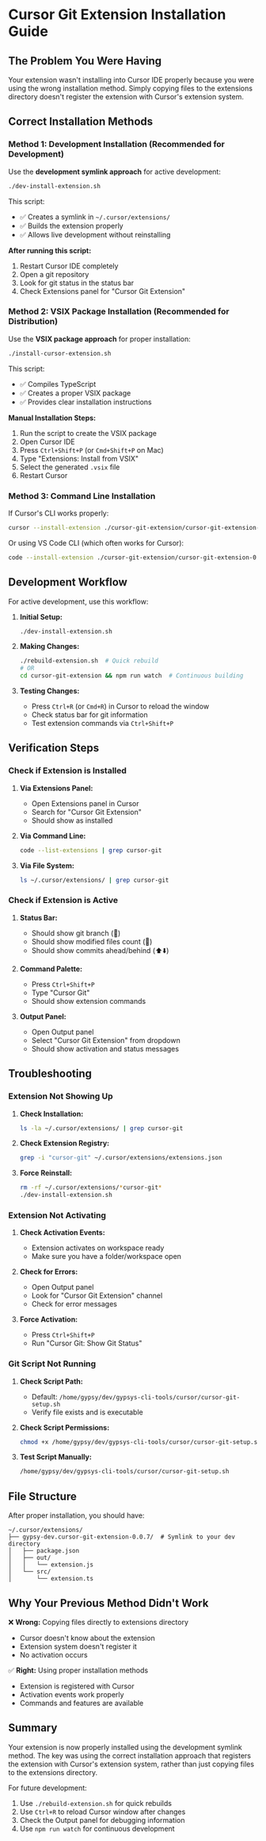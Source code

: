# Cursor Git Extension Installation Guide

## The Problem You Were Having

Your extension wasn't installing into Cursor IDE properly because you were using the wrong installation method. Simply copying files to the extensions directory doesn't register the extension with Cursor's extension system.

## Correct Installation Methods

### Method 1: Development Installation (Recommended for Development)

Use the **development symlink approach** for active development:

```bash
./dev-install-extension.sh
```

This script:
- ✅ Creates a symlink in `~/.cursor/extensions/`
- ✅ Builds the extension properly
- ✅ Allows live development without reinstalling

**After running this script:**
1. Restart Cursor IDE completely
2. Open a git repository
3. Look for git status in the status bar
4. Check Extensions panel for "Cursor Git Extension"

### Method 2: VSIX Package Installation (Recommended for Distribution)

Use the **VSIX package approach** for proper installation:

```bash
./install-cursor-extension.sh
```

This script:
- ✅ Compiles TypeScript
- ✅ Creates a proper VSIX package
- ✅ Provides clear installation instructions

**Manual Installation Steps:**
1. Run the script to create the VSIX package
2. Open Cursor IDE
3. Press `Ctrl+Shift+P` (or `Cmd+Shift+P` on Mac)
4. Type "Extensions: Install from VSIX"
5. Select the generated `.vsix` file
6. Restart Cursor

### Method 3: Command Line Installation

If Cursor's CLI works properly:

```bash
cursor --install-extension ./cursor-git-extension/cursor-git-extension-0.0.7.vsix
```

Or using VS Code CLI (which often works for Cursor):

```bash
code --install-extension ./cursor-git-extension/cursor-git-extension-0.0.7.vsix
```

## Development Workflow

For active development, use this workflow:

1. **Initial Setup:**
   ```bash
   ./dev-install-extension.sh
   ```

2. **Making Changes:**
   ```bash
   ./rebuild-extension.sh  # Quick rebuild
   # OR
   cd cursor-git-extension && npm run watch  # Continuous building
   ```

3. **Testing Changes:**
   - Press `Ctrl+R` (or `Cmd+R`) in Cursor to reload the window
   - Check status bar for git information
   - Test extension commands via `Ctrl+Shift+P`

## Verification Steps

### Check if Extension is Installed

1. **Via Extensions Panel:**
   - Open Extensions panel in Cursor
   - Search for "Cursor Git Extension"
   - Should show as installed

2. **Via Command Line:**
   ```bash
   code --list-extensions | grep cursor-git
   ```

3. **Via File System:**
   ```bash
   ls ~/.cursor/extensions/ | grep cursor-git
   ```

### Check if Extension is Active

1. **Status Bar:**
   - Should show git branch (🌿)
   - Should show modified files count (📝)
   - Should show commits ahead/behind (⬆️⬇️)

2. **Command Palette:**
   - Press `Ctrl+Shift+P`
   - Type "Cursor Git"
   - Should show extension commands

3. **Output Panel:**
   - Open Output panel
   - Select "Cursor Git Extension" from dropdown
   - Should show activation and status messages

## Troubleshooting

### Extension Not Showing Up

1. **Check Installation:**
   ```bash
   ls -la ~/.cursor/extensions/ | grep cursor-git
   ```

2. **Check Extension Registry:**
   ```bash
   grep -i "cursor-git" ~/.cursor/extensions/extensions.json
   ```

3. **Force Reinstall:**
   ```bash
   rm -rf ~/.cursor/extensions/*cursor-git*
   ./dev-install-extension.sh
   ```

### Extension Not Activating

1. **Check Activation Events:**
   - Extension activates on workspace ready
   - Make sure you have a folder/workspace open

2. **Check for Errors:**
   - Open Output panel
   - Look for "Cursor Git Extension" channel
   - Check for error messages

3. **Force Activation:**
   - Press `Ctrl+Shift+P`
   - Run "Cursor Git: Show Git Status"

### Git Script Not Running

1. **Check Script Path:**
   - Default: `/home/gypsy/dev/gypsys-cli-tools/cursor/cursor-git-setup.sh`
   - Verify file exists and is executable

2. **Check Script Permissions:**
   ```bash
   chmod +x /home/gypsy/dev/gypsys-cli-tools/cursor/cursor-git-setup.sh
   ```

3. **Test Script Manually:**
   ```bash
   /home/gypsy/dev/gypsys-cli-tools/cursor/cursor-git-setup.sh
   ```

## File Structure

After proper installation, you should have:

```
~/.cursor/extensions/
├── gypsy-dev.cursor-git-extension-0.0.7/  # Symlink to your dev directory
│   ├── package.json
│   ├── out/
│   │   └── extension.js
│   └── src/
│       └── extension.ts
```

## Why Your Previous Method Didn't Work

❌ **Wrong:** Copying files directly to extensions directory
- Cursor doesn't know about the extension
- Extension system doesn't register it
- No activation occurs

✅ **Right:** Using proper installation methods
- Extension is registered with Cursor
- Activation events work properly
- Commands and features are available

## Summary

Your extension is now properly installed using the development symlink method. The key was using the correct installation approach that registers the extension with Cursor's extension system, rather than just copying files to the extensions directory.

For future development:
1. Use `./rebuild-extension.sh` for quick rebuilds
2. Use `Ctrl+R` to reload Cursor window after changes
3. Check the Output panel for debugging information
4. Use `npm run watch` for continuous development 